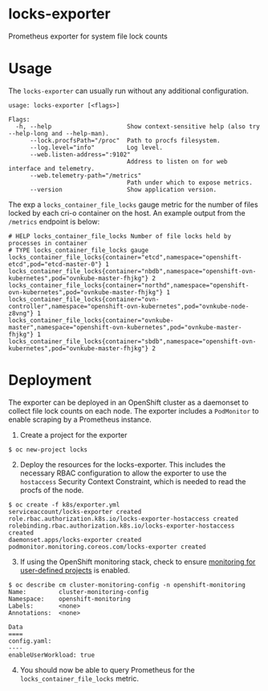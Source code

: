 # locks-exporter
Prometheus exporter for system file lock counts

# Usage
The `locks-exporter` can usually run without any additional configuration.

```
usage: locks-exporter [<flags>]

Flags:
  -h, --help                     Show context-sensitive help (also try --help-long and --help-man).
      --lock.procfsPath="/proc"  Path to procfs filesystem.
      --log.level="info"         Log level.
      --web.listen-address=":9102"  
                                 Address to listen on for web interface and telemetry.
      --web.telemetry-path="/metrics"  
                                 Path under which to expose metrics.
      --version                  Show application version.
```

The exp a `locks_container_file_locks` gauge metric for the number of files locked by each cri-o container on the host. An example output from the `/metrics` endpoint is below:
```
# HELP locks_container_file_locks Number of file locks held by processes in container
# TYPE locks_container_file_locks gauge
locks_container_file_locks{container="etcd",namespace="openshift-etcd",pod="etcd-master-0"} 1
locks_container_file_locks{container="nbdb",namespace="openshift-ovn-kubernetes",pod="ovnkube-master-fhjkg"} 2
locks_container_file_locks{container="northd",namespace="openshift-ovn-kubernetes",pod="ovnkube-master-fhjkg"} 1
locks_container_file_locks{container="ovn-controller",namespace="openshift-ovn-kubernetes",pod="ovnkube-node-z8vng"} 1
locks_container_file_locks{container="ovnkube-master",namespace="openshift-ovn-kubernetes",pod="ovnkube-master-fhjkg"} 1
locks_container_file_locks{container="sbdb",namespace="openshift-ovn-kubernetes",pod="ovnkube-master-fhjkg"} 2
```

# Deployment
The exporter can be deployed in an OpenShift cluster as a daemonset to collect file lock counts on each node. The exporter includes a `PodMonitor` to enable scraping by a Prometheus instance.

1. Create a project for the exporter
```
$ oc new-project locks
```

2. Deploy the resources for the locks-exporter. This includes the necessary RBAC configuration to allow the exporter to use the `hostaccess` Security Context Constraint, which is needed to read the procfs of the node.
```
$ oc create -f k8s/exporter.yml
serviceaccount/locks-exporter created
role.rbac.authorization.k8s.io/locks-exporter-hostaccess created
rolebinding.rbac.authorization.k8s.io/locks-exporter-hostaccess created
daemonset.apps/locks-exporter created
podmonitor.monitoring.coreos.com/locks-exporter created
```

3. If using the OpenShift monitoring stack, check to ensure [monitoring for user-defined projects](https://docs.openshift.com/container-platform/4.9/monitoring/enabling-monitoring-for-user-defined-projects.html) is enabled.
```
$ oc describe cm cluster-monitoring-config -n openshift-monitoring
Name:         cluster-monitoring-config
Namespace:    openshift-monitoring
Labels:       <none>
Annotations:  <none>

Data
====
config.yaml:
----
enableUserWorkload: true
```

4. You should now be able to query Prometheus for the `locks_container_file_locks` metric.
